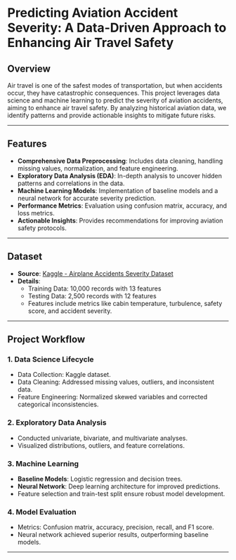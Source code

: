# Predicting Aviation Accident Severity: A Data-Driven Approach to Enhancing Air Travel Safety

## Overview
Air travel is one of the safest modes of transportation, but when accidents occur, they have catastrophic consequences. This project leverages data science and machine learning to predict the severity of aviation accidents, aiming to enhance air travel safety. By analyzing historical aviation data, we identify patterns and provide actionable insights to mitigate future risks.

---

## Features
- **Comprehensive Data Preprocessing**: Includes data cleaning, handling missing values, normalization, and feature engineering.
- **Exploratory Data Analysis (EDA)**: In-depth analysis to uncover hidden patterns and correlations in the data.
- **Machine Learning Models**: Implementation of baseline models and a neural network for accurate severity prediction.
- **Performance Metrics**: Evaluation using confusion matrix, accuracy, and loss metrics.
- **Actionable Insights**: Provides recommendations for improving aviation safety protocols.

---

## Dataset
- **Source**: [Kaggle - Airplane Accidents Severity Dataset](https://www.kaggle.com)
- **Details**:
  - Training Data: 10,000 records with 13 features
  - Testing Data: 2,500 records with 12 features
  - Features include metrics like cabin temperature, turbulence, safety score, and accident severity.

---

## Project Workflow
### 1. **Data Science Lifecycle**
- Data Collection: Kaggle dataset.
- Data Cleaning: Addressed missing values, outliers, and inconsistent data.
- Feature Engineering: Normalized skewed variables and corrected categorical inconsistencies.

### 2. **Exploratory Data Analysis**
- Conducted univariate, bivariate, and multivariate analyses.
- Visualized distributions, outliers, and feature correlations.

### 3. **Machine Learning**
- **Baseline Models**: Logistic regression and decision trees.
- **Neural Network**: Deep learning architecture for improved predictions.
- Feature selection and train-test split ensure robust model development.

### 4. **Model Evaluation**
- Metrics: Confusion matrix, accuracy, precision, recall, and F1 score.
- Neural network achieved superior results, outperforming baseline models.

---

